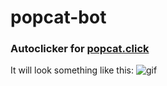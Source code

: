 # popcat-bot
### Autoclicker for <a href="https://popcat.click" target="_blank"> popcat.click</a>

It will look something like this:
![gif](https://fbi.rip/95ea76f.gif)

